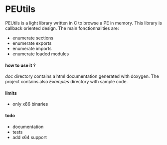 # PEUtils

PEUtils is a light library written in C to browse a PE in memory. This library is callback oriented design. The main fonctionnalities are:

* enumerate sections
* enumerate exports
* enumerate imports
* enumerate loaded modules

#### how to use it ?

*doc* directory contains a html documentation generated with doxygen. The project contains also  *Examples* directory with sample code.

#### limits

* only x86 binaries

#### todo

* documentation
* tests
* add x64 support

